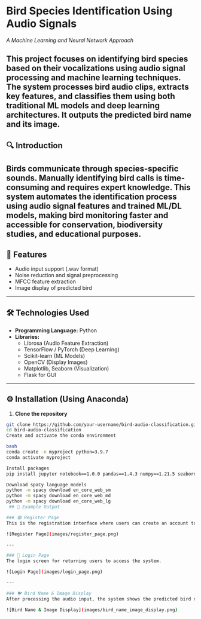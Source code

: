 # Bird Species Identification Using Audio Signals  
*A Machine Learning and Neural Network Approach*

This project focuses on identifying bird species based on their vocalizations using audio signal processing and machine learning techniques. The system processes bird audio clips, extracts key features, and classifies them using both traditional ML models and deep learning architectures. It outputs the predicted bird name and its image.
---
## 🔍 Introduction

Birds communicate through species-specific sounds. Manually identifying bird calls is time-consuming and requires expert knowledge. This system automates the identification process using audio signal features and trained ML/DL models, making bird monitoring faster and accessible for conservation, biodiversity studies, and educational purposes.
---
## 🎯 Features

- Audio input support (.wav format)  
- Noise reduction and signal preprocessing  
- MFCC feature extraction  
- Image display of predicted bird  
---
## 🛠 Technologies Used

- **Programming Language:** Python  
- **Libraries:**  
  - Librosa (Audio Feature Extraction)  
  - TensorFlow / PyTorch (Deep Learning)  
  - Scikit-learn (ML Models)  
  - OpenCV (Display Images)  
  - Matplotlib, Seaborn (Visualization)  
  - Flask for GUI  
---
## ⚙️ Installation (Using Anaconda)

1. **Clone the repository**
```bash
git clone https://github.com/your-username/bird-audio-classification.git
cd bird-audio-classification
Create and activate the conda environment

bash
conda create -n myproject python=3.9.7
conda activate myproject

Install packages
pip install jupyter notebook==1.0.0 pandas==1.4.3 numpy==1.21.5 seaborn==0.11.2 tensorflow==2.8.2 scikit-learn==1.1.1 spacy==3.4.1 mlxtend==0.19.0 openpyxl==3.0.10 Flask==2.2.2 opencv-python==4.5.5.62 Pillow==9.2.0 tqdm==4.64.0 imbalanced-learn==0.9.1 librosa==0.9.1 scikit-image==0.19.2 PyYAML==6.0 python-bidi==0.4.2 torch==1.8.0

Download spaCy language models
python -m spacy download en_core_web_sm
python -m spacy download en_core_web_md
python -m spacy download en_core_web_lg
 ## 📸 Example Output

### 🟢 Register Page  
This is the registration interface where users can create an account to use the bird identification system.

![Register Page](images/register_page.png)

---

### 🔵 Login Page  
The login screen for returning users to access the system.

![Login Page](images/login_page.png)

---

### 🐦 Bird Name & Image Display  
After processing the audio input, the system shows the predicted bird name along with its image.

![Bird Name & Image Display](images/bird_name_image_display.png)
